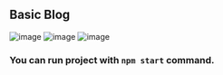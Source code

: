 ## Basic Blog

![image](https://user-images.githubusercontent.com/58807892/216163353-94757355-374b-4618-83ad-378c5ca5a162.png)
![image](https://user-images.githubusercontent.com/58807892/216163447-3d787346-d0fc-4af8-a4e6-8f6bd66afd7f.png)
![image](https://user-images.githubusercontent.com/58807892/216163476-2c4d67c4-d62b-484c-a970-e2c04afabb06.png)


### You can run project with `npm start` command.

